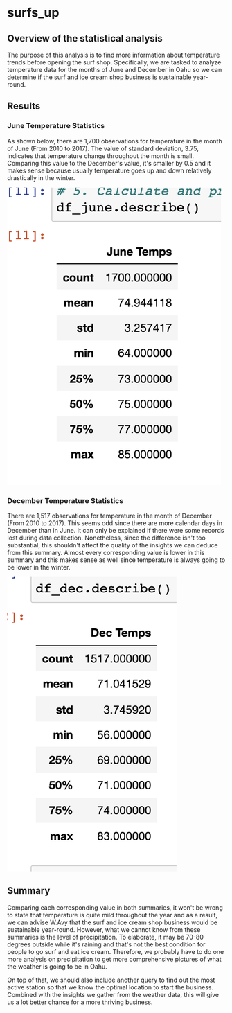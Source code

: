 # surfs_up

## Overview of the statistical analysis
The purpose of this analysis is to find more information about temperature trends before opening the surf shop. Specifically, we are tasked to analyze temperature data for the months of June and December in Oahu so we can determine if the surf and ice cream shop business is sustainable year-round.


## Results

### June Temperature Statistics

As shown below, there are 1,700 observations for temperature in the month of June (From 2010 to 2017). The value of standard deviation, 3.75, indicates that temperature change throughout the month is small. Comparing this value to the December's value, it's smaller by 0.5 and it makes sense because usually temperature goes up and down relatively drastically in the winter.

![](june_temps.png)

### December Temperature Statistics

There are 1,517 observations for temperature in the month of December (From 2010 to 2017). This seems odd since there are more calendar days in December than in June. It can only be explained if there were some records lost during data collection. Nonetheless, since the difference isn't too substantial, this shouldn't affect the quality of the insights we can deduce from this summary. Almost every corresponding value is lower in this summary and this makes sense as well since temperature is always going to be lower in the winter.

![](dec_temps.png)


## Summary
Comparing each corresponding value in both summaries, it won't be wrong to state that temperature is quite mild throughout the year and as a result, we can advise W.Avy that the surf and ice cream shop business would be sustainable year-round. However, what we cannot know from these summaries is the level of precipitation. To elaborate, it may be 70-80 degrees outside while it's raining and that's not the best condition for people to go surf and eat ice cream. Therefore, we probably have to do one more analysis on precipitation to get more comprehensive pictures of what the weather is going to be in Oahu.

On top of that, we should also include another query to find out the most active station so that we know the optimal location to start the business. Combined with the insights we gather from the weather data, this will give us a lot better chance for a more thriving business.
